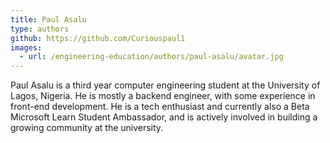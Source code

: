 ```yaml
---
title: Paul Asalu
type: authors
github: https://github.com/Curiouspaul1
images:
  - url: /engineering-education/authors/paul-asalu/avatar.jpg 
---
```

Paul Asalu is a third year computer engineering student at the University of Lagos, Nigeria. He is mostly a backend engineer, with some experience in front-end development. He is a tech enthusiast and currently also a Beta Microsoft Learn Student Ambassador, and is actively involved in building a growing community at the university.
